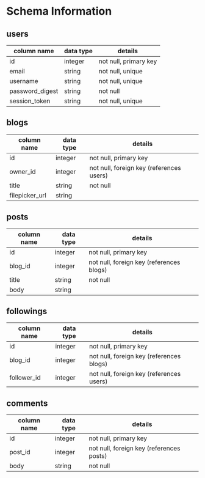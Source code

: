 # Schema Information

## users
column name     | data type | details
----------------|-----------|-----------------------
id              | integer   | not null, primary key
email           | string    | not null, unique
username        | string    | not null, unique
password_digest | string    | not null
session_token   | string    | not null, unique

## blogs
column name | data type | details
------------|-----------|-----------------------
id          | integer   | not null, primary key
owner_id    | integer   | not null, foreign key (references users)
title       | string    | not null
filepicker_url | string |

## posts
column name | data type | details
------------|-----------|-----------------------
id          | integer   | not null, primary key
blog_id     | integer   | not null, foreign key (references blogs)
title       | string    | not null
body        | string    |

## followings
column name | data type | details
------------|-----------|-----------------------
id          | integer   | not null, primary key
blog_id     | integer   | not null, foreign key (references blogs)
follower_id | integer   | not null, foreign key (references users)

## comments
column name     | data type | details
----------------|-----------|-----------------------
id              | integer   | not null, primary key
post_id         | integer   | not null, foreign key (references posts)
body            | string    | not null
